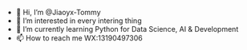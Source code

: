 - 👋 Hi, I’m @Jiaoyx-Tommy
- 👀 I’m interested in every intering thing
- 🌱 I’m currently learning Python for Data Science, AI & Development
- 📫 How to reach me WX:13190497306

<!---
Jiaoyx-Tommy/Jiaoyx-Tommy is a ✨ special ✨ repository because its `README.md` (this file) appears on your GitHub profile.
You can click the Preview link to take a look at your changes.
--->
